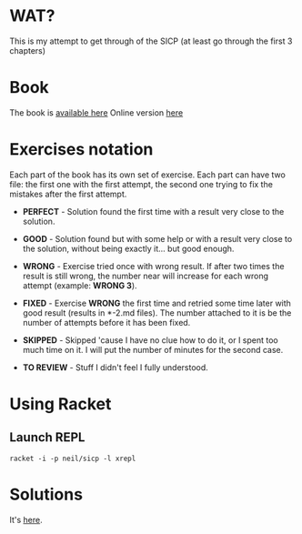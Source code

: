 # WAT?

This is my attempt to get through of the SICP (at least go through the first 3 chapters)

# Book

The book is [available here](https://github.com/sarabander/sicp)
Online version [here](https://sarabander.github.io/sicp/html/index.xhtml)

# Exercises notation

Each part of the book has its own set of exercise. Each part can have two file: the first one with the first attempt, the second one trying to fix the mistakes after the first attempt.

* **PERFECT** - Solution found the first time with a result very close to the solution.
* **GOOD** - Solution found but with some help or with a result very close to the solution, without being exactly it... but good enough.
* **WRONG** - Exercise tried once with wrong result. If after two times the result is still wrong, the number near will increase for each wrong attempt (example: **WRONG 3**).
* **FIXED** - Exercise **WRONG** the first time and retried some time later with good result (results in \*-2.md files). The number attached to it is  be the number of attempts before it has been fixed.

* **SKIPPED** - Skipped 'cause I have no clue how to do it, or I spent too much time on it. I will put the number of minutes for the second case.
* **TO REVIEW** - Stuff I didn't feel I fully understood.

# Using Racket

## Launch REPL

`racket -i -p neil/sicp -l xrepl`

# Solutions

It's [here](http://community.schemewiki.org/?SICP-Solutions).
